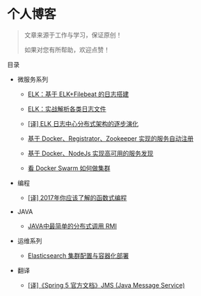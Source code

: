 # 个人博客

> 文章来源于工作与学习，保证原创！
> 
> 如果对您有所帮助，欢迎点赞！

目录

* 微服务系列
    * [ELK：基于 ELK+Filebeat 的日志搭建](https://github.com/jasonGeng88/blog/blob/master/201703/elk.md)

	* [ELK：实战解析各类日志文件](https://github.com/jasonGeng88/blog/blob/master/201703/elk_parse_log.md)

	* [[译] ELK 日志中心分布式架构的逐步演化](https://github.com/jasonGeng88/blog/blob/master/201703/logstash_deploye_scale.md)

	* [基于 Docker、Registrator、Zookeeper 实现的服务自动注册](https://github.com/jasonGeng88/blog/blob/master/201703/service_registry.md)

	* [基于 Docker、NodeJs 实现高可用的服务发现](https://github.com/jasonGeng88/blog/blob/master/201704/service_discovery.md)

	* [看 Docker Swarm 如何做集群](https://github.com/jasonGeng88/blog/blob/master/201704/docker_swarm.md)

* 编程
	* [[译] 2017年你应该了解的函数式编程](https://github.com/jasonGeng88/blog/blob/master/201705/functional_programming.md) 

* JAVA
	* [JAVA中最简单的分布式调用 RMI](https://github.com/jasonGeng88/blog/blob/master/201704/rmi.md)
	

* 运维系列
	* [Elasticsearch 集群配置与容器化部署](https://github.com/jasonGeng88/blog/blob/master/201704/es_cluster.md)

* 翻译
	* [[译]《Spring 5 官方文档》JMS (Java Message Service)](https://github.com/jasonGeng88/spring5-translate)